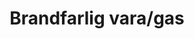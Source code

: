 ---
title: 'Brandfarlig vara/gas'
symbol_image: '/images/symbols/kr/83.svg'
weight: 83
card: true
card_color: 'bg-symbol-black'
---